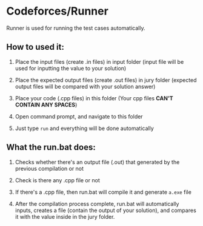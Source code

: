 # Codeforces/Runner

Runner is used for running the test cases automatically.

## How to used it:

1. Place the input files (create .in files) in input folder (input file will be used for inputting the value to your solution)

2. Place the expected output files (create .out files) in jury folder (expected output files will be compared with your solution answer)

3. Place your code (.cpp files) in this folder (Your cpp files **CAN'T CONTAIN ANY SPACES**)

4. Open command prompt, and navigate to this folder

5. Just type ``run`` and everything will be done automatically

## What the run.bat does:

1. Checks whether there's an output file (.out) that generated by the previous compilation or not

2. Check is there any .cpp file or not

3. If there's a .cpp file, then run.bat will compile it and generate ```a.exe``` file

4. After the compilation process complete, run.bat will automatically inputs, creates a file (contain the output of your solution), and compares it with the value inside in the jury folder.